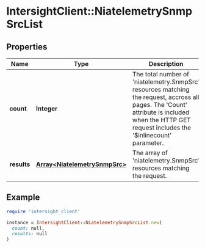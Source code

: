 # IntersightClient::NiatelemetrySnmpSrcList

## Properties

| Name | Type | Description | Notes |
| ---- | ---- | ----------- | ----- |
| **count** | **Integer** | The total number of &#39;niatelemetry.SnmpSrc&#39; resources matching the request, accross all pages. The &#39;Count&#39; attribute is included when the HTTP GET request includes the &#39;$inlinecount&#39; parameter. | [optional] |
| **results** | [**Array&lt;NiatelemetrySnmpSrc&gt;**](NiatelemetrySnmpSrc.md) | The array of &#39;niatelemetry.SnmpSrc&#39; resources matching the request. | [optional] |

## Example

```ruby
require 'intersight_client'

instance = IntersightClient::NiatelemetrySnmpSrcList.new(
  count: null,
  results: null
)
```

